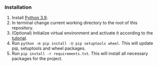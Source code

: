 ### Installation
1. Install [Python 3.9](https://www.python.org/downloads/).
1. In terminal change current working directory to the root of this repository.
1. (Optional) Initialize virtual environment and activate it according to the
   [tutorial](https://docs.python.org/3/library/venv.html).
1. Run `python -m pip install -U pip setuptools wheel`. This will update pip, setuptools and wheel packages.
1. Run `pip install -r requirements.txt`. This will install all necessary packages for the project.
